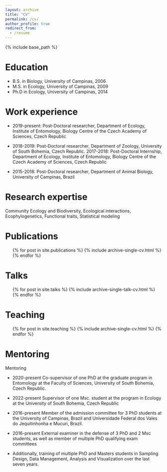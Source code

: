 ```yaml
---
layout: archive
title: "CV"
permalink: /cv/
author_profile: true
redirect_from:
  - /resume
---
```


{% include base_path %}

Education
======
* B.S. in Biology, University of Campinas, 2006
* M.S. in Ecology, University of Campinas, 2009
* Ph.D in Ecology, University of Campinas, 2014

Work experience
======

* 2019-present: Post-Doctoral researcher, Department of Ecology, Institute of Entomology, Biology Centre of the Czech Academy of Sciences, Czech Republic

* 2018-2019: Post-Doctoral researcher, Department of Zoology, University of South Bohemia, Czech Republic. 
2017-2018: Post-Doctoral Internship, Department of Ecology, Institute of Entomology, Biology Centre of the Czech Academy of Sciences, Czech Republic 

* 2015-2018: Post-Doctoral researcher, Department of Animal Biology, University of Campinas, Brazil

Research expertise
======
Community Ecology and Biodiversity, Ecological interactions, Ecophylogenetics, Functional traits, Statistical modeling

Publications
======
  <ul>{% for post in site.publications %}
    {% include archive-single-cv.html %}
  {% endfor %}</ul>
  
Talks
======
  <ul>{% for post in site.talks %}
    {% include archive-single-talk-cv.html %}
  {% endfor %}</ul>
  
Teaching
======
  <ul>{% for post in site.teaching %}
    {% include archive-single-cv.html %}
  {% endfor %}</ul>
  
Mentoring
======
Mentoring
* 2020-present		Co-supervisor of one PhD at the graduate program in Entomology at the Faculty of Sciences, University of South Bohemia, Czech Republic.
* 2022-present		Supervisor of one Msc. student at the program in Ecology at the University of South Bohemia, Czech Republic
* 2016-present 		Member of the admission committee for 3 PhD students at the University of Campinas, Brazil and Universidade Federal dos Vales do Jequitinhonha e Mucuri, Brazil.
* 2016-present		External examiner in the defense of 3 PhD and 2 Msc students, as well as member of multiple PhD qualifying exam committees

* Additionally, training of multiple PhD and Masters students in Sampling Design, Data Management, Analysis and Visualization over the last seven years.
